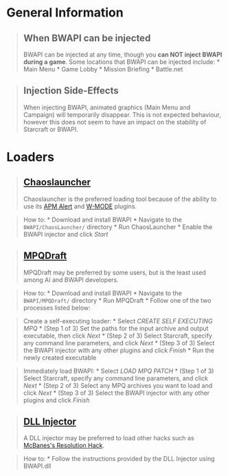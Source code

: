 

# General Information #

> ## When BWAPI can be injected ##
> BWAPI can be injected at any time, though you **can NOT inject BWAPI during a game**. Some locations that BWAPI can be injected include:
    * Main Menu
    * Game Lobby
    * Mission Briefing
    * Battle.net

> ## Injection Side-Effects ##
> When injecting BWAPI, animated graphics (Main Menu and Campaign) will temporarily disappear. This is not expected behaviour, however this does not seem to have an impact on the stability of Starcraft or BWAPI.

# Loaders #

> ## [Chaoslauncher](http://winner.cspsx.de/Starcraft/) ##
> Chaoslauncher is the preferred loading tool because of the ability to use its [APM Alert](http://wiki.teamliquid.net/starcraft/APMAlert) and [W-MODE](http://wiki.teamliquid.net/starcraft/W-Mode) plugins.

> How to:
    * Download and install BWAPI
    * Navigate to the `BWAPI/ChaosLauncher/` directory
    * Run ChaosLauncher
    * Enable the BWAPI injector and click _Start_

> ## [MPQDraft](http://sourceforge.net/projects/mpqdraft/) ##
> MPQDraft may be preferred by some users, but is the least used among AI and BWAPI developers.

> How to:
    * Download and install BWAPI
    * Navigate to the `BWAPI/MPQDraft/` directory
    * Run MPQDraft
    * Follow one of the two processes listed below:

> Create a self-executing loader:
    * Select _CREATE SELF EXECUTING MPQ_
    * (Step 1 of 3) Set the paths for the input archive and output executable, then click _Next_
    * (Step 2 of 3) Select Starcraft, specify any command line parameters, and click _Next_
    * (Step 3 of 3) Select the BWAPI injector with any other plugins and click _Finish_
    * Run the newly created executable

> Immediately load BWAPI:
    * Select _LOAD MPQ PATCH_
    * (Step 1 of 3) Select Starcraft, specify any command line parameters, and click _Next_
    * (Step 2 of 3) Select any MPQ archives you want to load and click _Next_
    * (Step 3 of 3) Select the BWAPI injector with any other plugins and click _Finish_

> ## [DLL Injector](http://www.google.com/search?q=DLL+injector) ##
> A DLL injector may be preferred to load other hacks such as [McBanes's Resolution Hack](http://www.starcraftresolutionhack.kilu.de/).

> How to:
    * Follow the instructions provided by the DLL Injector using BWAPI.dll 